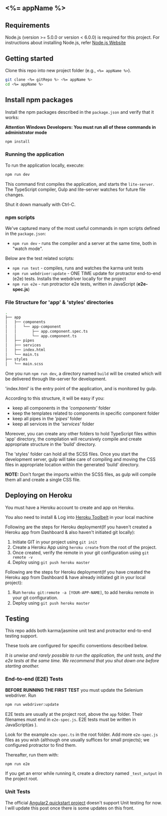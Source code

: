 ## <%= appName %>

## Requirements
Node.js (version >= 5.0.0 or version < 6.0.0) is required for this project.
For instructions about installing Node.js, refer [Node.js Website](https://nodejs.org/en/)

## Getting started

Clone this repo into new project folder (e.g., `<%= appName %>`).
```bash
git clone <%= gitRepo %> <%= appName %>
cd <%= appName %>
```
## Install npm packages

Install the npm packages described in the `package.json` and verify that it works:

**Attention Windows Developers:  You must run all of these commands in administrator mode**

```bash
npm install
```

### Running the application

To run the application locally, execute:

```sh
npm run dev
```

This command first compiles the application, and starts the `lite-server`.
The TypeScript compiler, Gulp and lite-server watches for future file changes.

Shut it down manually with Ctrl-C.

### npm scripts

We've captured many of the most useful commands in npm scripts defined in the `package.json`:

* `npm run dev` - runs the compiler and a server at the same time, both in "watch mode".

Below are the test related scripts:
* `npm run test` - compiles, runs and watches the karma unit tests
* `npm run webdriver:update` - ONE TIME update for protractor end-to-end (e2e) tests. Installs the webdriver locally for the project
* `npm run e2e` - run protractor e2e tests, written in JavaScript (**e2e-spec.js**)

### File Structure for 'app' & 'styles' directories

```sh
.
├── app
│   ├── components
│   │   └── app-component
│   │       ├── app.component.spec.ts
│   │       └── app.component.ts
│   ├── pipes
│   ├── services
│   ├── index.html
│   └── main.ts
├── styles
│   └── main.scss
```

One you run `npm run dev`, a directory named `build` will be created which will be delivered through lite-server for development.

'index.html' is the entry point of the application, and is monitored by gulp.

According to this structure, it will be easy if you:
* keep all components in the _'components'_ folder
* keep the templates related to components in specific component folder
* keep all pipes in the _'pipes'_ folder
* keep all services in the _'services'_ folder

Moreover, you can create any other folders to hold TypeScript files within 'app' directory, the compilation will recursively compile and create appropriate structure in the 'build' directory.

The 'styles' folder can hold all the SCSS files. Once you start the development server, gulp will take care of compiling and moving the CSS files in appropriate location within the generated 'build' directory.

**NOTE:** Don't forget the imports within the SCSS files, as gulp will compile them all and create a single CSS file.

## Deploying on Heroku
You must have a Heroku account to create and app on Heroku.

You also need to install & Log into [Heroku Toolbelt](https://toolbelt.heroku.com/) in your local machine

Following are the steps for Heroku deployment(If you haven't created a Heroku app from  Dashboard & also haven't initiated git locally):
1. Initiate GIT in your project using `git init`
2. Create a Heroku App using `heroku create` from the root of the project.
3. Once created, verify the remote in your git configuration using `git remote -v`
4. Deploy using `git push heroku master`

Following are the steps for Heroku deployment(If you have created the Heroku app from Dashboard & have already initiated git in your local project):
1. Run `heroku git:remote -a [YOUR-APP-NAME]`, to add heroku remote in your git configuration.
2. Deploy using `git push heroku master`

## Testing

This repo adds both karma/jasmine unit test and protractor end-to-end testing support.

These tools are configured for specific conventions described below.

*It is unwise and rarely possible to run the application, the unit tests, and the e2e tests at the same time.
We recommend that you shut down one before starting another.*

### End-to-end (E2E) Tests

**BEFORE RUNNING THE FIRST TEST** you must update the Selenium webdriver. Run

```sh
npm run webdriver:update
```

E2E tests are usually at the project root, above the `app` folder.
Their filenames must end in `e2e-spec.js`.
E2E tests must be written in JavaScript(as ).

Look for the example `e2e-spec.ts` in the root folder.
Add more `e2e-spec.js` files as you wish (although one usually suffices for small projects);
we configured protractor to find them.

Thereafter, run them with:

```sh
npm run e2e
```

If you get an error while running it, create a directory named `_test_output` in the project root.

### Unit Tests

The official [Angular2 quickstart project](https://github.com/angular/quickstart) doesn't support Unit testing for now. I will update this post once there is some updates on this front.
